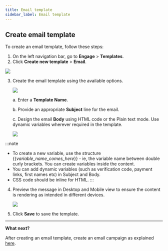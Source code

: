 ```yaml
---
title: Email template
sidebar_label: Email template
---
```


## Create email template

To create an email template, follow these steps:

1.  On the left navigation bar, go to **Engage** > **Templates**.
2.  Click **Create new template** > **Email**.

   ![](https://i.imgur.com/4x8UtlX.png)


3. Create the email template using the available options. 

   ![](https://i.imgur.com/nO7bXDG.png)
   
   a. Enter a **Template Name**.

   b. Provide an appropriate **Subject** line for the email.

   c. Design the email **Body** using HTML code or the Plain text mode. Use dynamic variables wherever required in the template.

   ![](https://i.imgur.com/uUX74CU.png)


:::note
* To create a new variable, use the structure {{*variable_name_comes_here*}} - ie, the variable name between double curly brackets.  You can create variables inside the content.
* You can add dynamic variables (such as verification code, payment links, first names etc) in Subject and Body.
* CSS code should be inline for HTML.
:::

4. Preview the message in Desktop and Mobile view to ensure the content is rendering as intended in different devices.

   ![](https://i.imgur.com/mT2KuPj.jpg)

5. Click **Save** to save the template.


***

**What next?**

After creating an email template, create an email campaign as explained [here](https://docs.yellow.ai/docs/platform_concepts/engagement/outbound/outbound-campaigns/run-campaign).